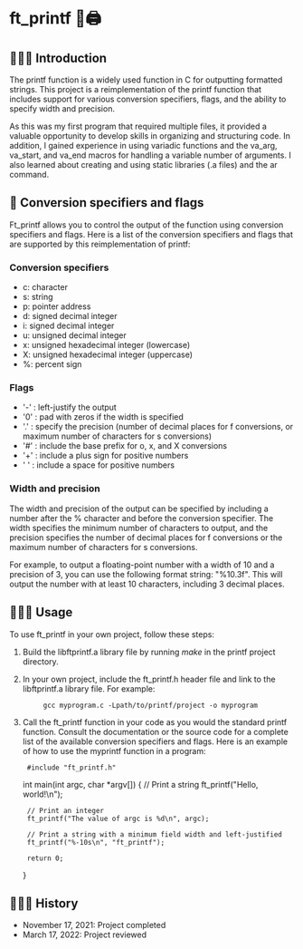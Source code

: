 # ft_printf  🎈🖨
## 💁🏻‍♂️ Introduction
The printf function is a widely used function in C for outputting formatted strings. This project is a reimplementation of the printf function that includes support for various conversion specifiers, flags, and the ability to specify width and precision.

As this was my first program that required multiple files, it provided a valuable opportunity to develop skills in organizing and structuring code. In addition, I gained experience in using variadic functions and the va_arg, va_start, and va_end macros for handling a variable number of arguments. I also learned about creating and using static libraries (.a files) and the ar command.

## 📌 Conversion specifiers and flags
Ft_printf allows you to control the output of the function using conversion specifiers and flags. Here is a list of the conversion specifiers and flags that are supported by this reimplementation of printf:

### Conversion specifiers
- c: character
- s: string
- p: pointer address
- d: signed decimal integer
- i: signed decimal integer
- u: unsigned decimal integer
- x: unsigned hexadecimal integer (lowercase)
- X: unsigned hexadecimal integer (uppercase)
- %: percent sign

### Flags
- '-' : left-justify the output
- '0' : pad with zeros if the width is specified
- '.' : specify the precision (number of decimal places for f conversions, or maximum number of characters for s conversions)
- '#' : include the base prefix for o, x, and X conversions
- '+' : include a plus sign for positive numbers
- ' ' : include a space for positive numbers

### Width and precision
The width and precision of the output can be specified by including a number after the % character and before the conversion specifier. The width specifies the minimum number of characters to output, and the precision specifies the number of decimal places for f conversions or the maximum number of characters for s conversions.

For example, to output a floating-point number with a width of 10 and a precision of 3, you can use the following format string: "%10.3f". This will output the number with at least 10 characters, including 3 decimal places.

## 👨🏻‍💻 Usage
To use ft_printf in your own project, follow these steps:

1. Build the libftprintf.a library file by running *make* in the printf project directory.

2. In your own project, include the ft_printf.h header file and link to the libftprintf.a library file. For example:
    
            gcc myprogram.c -Lpath/to/printf/project -o myprogram

3. Call the ft_printf function in your code as you would the standard printf function. Consult the documentation or the source code for a complete list of the available conversion specifiers and flags.
Here is an example of how to use the myprintf function in a program:

        #include "ft_printf.h"
    
    int main(int argc, char *argv[]) {
        // Print a string
        ft_printf("Hello, world!\n");

        // Print an integer
        ft_printf("The value of argc is %d\n", argc);

        // Print a string with a minimum field width and left-justified
        ft_printf("%-10s\n", "ft_printf");
        
        return 0;
    }

## 👨🏻‍🎓 History
- November 17, 2021: Project completed
- March 17, 2022: Project reviewed

